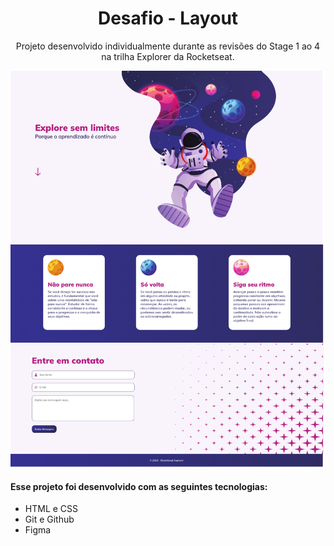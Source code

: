 <h1 align="center"> Desafio  - Layout </h1>

<p align="center">
Projeto desenvolvido individualmente durante as revisões do Stage 1 ao 4 na trilha Explorer da Rocketseat.
</p>

<p align="center">
  <img alt="desafiofinal" src="./images/preview.png">
</p>

#### Esse projeto foi desenvolvido com as seguintes tecnologias:

- HTML e CSS
- Git e Github
- Figma
